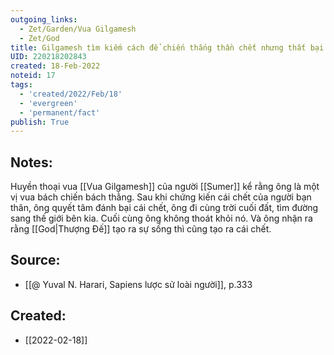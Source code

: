 ```yaml
---
outgoing_links:
  - Zet/Garden/Vua Gilgamesh
  - Zet/God
title: Gilgamesh tìm kiếm cách để chiến thắng thần chết nhưng thất bại
UID: 220218202843
created: 18-Feb-2022
noteid: 17
tags:
  - 'created/2022/Feb/18'
  - 'evergreen'
  - 'permanent/fact'
publish: True
---
```

## Notes:
Huyền thoại vua [[Vua Gilgamesh]] của người [[Sumer]] kể rằng ông là một vị vua bách chiến bách thằng. Sau khi chứng kiến cái chết của người bạn thân, ông quyết tâm đánh bại cái chết, ông đi cùng trời cuối đất, tìm đường sang thế giới bên kia. Cuối cùng ông không thoát khỏi nó. Và ông nhận ra rằng [[God|Thượng Đế]] tạo ra sự sống thì cũng tạo ra cái chết.

## Source:
- [[@ Yuval N. Harari, Sapiens lược sử loài người]], p.333



## Created:
- [[2022-02-18]]
